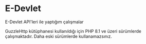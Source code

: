 # E-Devlet
E-Devlet API'leri ile yaptığım çalışmalar


GuzzleHttp kütüphanesi kullanıldığı için PHP 8.1 ve üzeri sürümlerde çalışmaktadır. Daha eski sürümlerde kullanamazsınız.